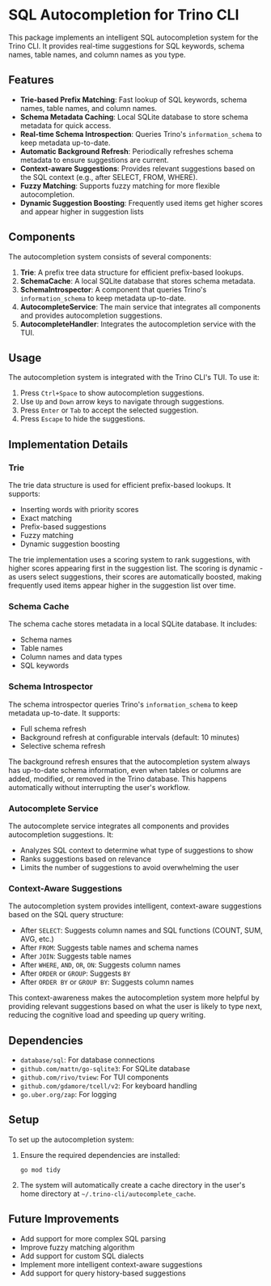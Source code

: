 # SQL Autocompletion for Trino CLI

This package implements an intelligent SQL autocompletion system for the Trino CLI. It provides real-time suggestions for SQL keywords, schema names, table names, and column names as you type.

## Features

- **Trie-based Prefix Matching**: Fast lookup of SQL keywords, schema names, table names, and column names.
- **Schema Metadata Caching**: Local SQLite database to store schema metadata for quick access.
- **Real-time Schema Introspection**: Queries Trino's `information_schema` to keep metadata up-to-date.
- **Automatic Background Refresh**: Periodically refreshes schema metadata to ensure suggestions are current.
- **Context-aware Suggestions**: Provides relevant suggestions based on the SQL context (e.g., after SELECT, FROM, WHERE).
- **Fuzzy Matching**: Supports fuzzy matching for more flexible autocompletion.
- **Dynamic Suggestion Boosting**: Frequently used items get higher scores and appear higher in suggestion lists

## Components

The autocompletion system consists of several components:

1. **Trie**: A prefix tree data structure for efficient prefix-based lookups.
2. **SchemaCache**: A local SQLite database that stores schema metadata.
3. **SchemaIntrospector**: A component that queries Trino's `information_schema` to keep metadata up-to-date.
4. **AutocompleteService**: The main service that integrates all components and provides autocompletion suggestions.
5. **AutocompleteHandler**: Integrates the autocompletion service with the TUI.

## Usage

The autocompletion system is integrated with the Trino CLI's TUI. To use it:

1. Press `Ctrl+Space` to show autocompletion suggestions.
2. Use `Up` and `Down` arrow keys to navigate through suggestions.
3. Press `Enter` or `Tab` to accept the selected suggestion.
4. Press `Escape` to hide the suggestions.

## Implementation Details

### Trie

The trie data structure is used for efficient prefix-based lookups. It supports:

- Inserting words with priority scores
- Exact matching
- Prefix-based suggestions
- Fuzzy matching
- Dynamic suggestion boosting

The trie implementation uses a scoring system to rank suggestions, with higher scores appearing first in the suggestion list. The scoring is dynamic - as users select suggestions, their scores are automatically boosted, making frequently used items appear higher in the suggestion list over time.

### Schema Cache

The schema cache stores metadata in a local SQLite database. It includes:

- Schema names
- Table names
- Column names and data types
- SQL keywords

### Schema Introspector

The schema introspector queries Trino's `information_schema` to keep metadata up-to-date. It supports:

- Full schema refresh
- Background refresh at configurable intervals (default: 10 minutes)
- Selective schema refresh

The background refresh ensures that the autocompletion system always has up-to-date schema information, even when tables or columns are added, modified, or removed in the Trino database. This happens automatically without interrupting the user's workflow.

### Autocomplete Service

The autocomplete service integrates all components and provides autocompletion suggestions. It:

- Analyzes SQL context to determine what type of suggestions to show
- Ranks suggestions based on relevance
- Limits the number of suggestions to avoid overwhelming the user

### Context-Aware Suggestions

The autocompletion system provides intelligent, context-aware suggestions based on the SQL query structure:

- After `SELECT`: Suggests column names and SQL functions (COUNT, SUM, AVG, etc.)
- After `FROM`: Suggests table names and schema names
- After `JOIN`: Suggests table names
- After `WHERE`, `AND`, `OR`, `ON`: Suggests column names
- After `ORDER` or `GROUP`: Suggests `BY`
- After `ORDER BY` or `GROUP BY`: Suggests column names

This context-awareness makes the autocompletion system more helpful by providing relevant suggestions based on what the user is likely to type next, reducing the cognitive load and speeding up query writing.

## Dependencies

- `database/sql`: For database connections
- `github.com/mattn/go-sqlite3`: For SQLite database
- `github.com/rivo/tview`: For TUI components
- `github.com/gdamore/tcell/v2`: For keyboard handling
- `go.uber.org/zap`: For logging

## Setup

To set up the autocompletion system:

1. Ensure the required dependencies are installed:
   ```
   go mod tidy
   ```

2. The system will automatically create a cache directory in the user's home directory at `~/.trino-cli/autocomplete_cache`.

## Future Improvements

- Add support for more complex SQL parsing
- Improve fuzzy matching algorithm
- Add support for custom SQL dialects
- Implement more intelligent context-aware suggestions
- Add support for query history-based suggestions 